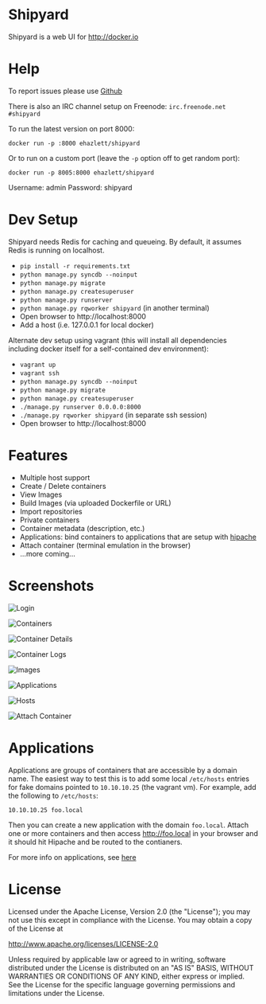# Shipyard
Shipyard is a web UI for http://docker.io

# Help
To report issues please use [Github](https://github.com/ehazlett/shipyard/issues)

There is also an IRC channel setup on Freenode:  `irc.freenode.net` `#shipyard`

To run the latest version on port 8000:

`docker run -p :8000 ehazlett/shipyard`

Or to run on a custom port (leave the `-p` option off to get random port):

`docker run -p 8005:8000 ehazlett/shipyard`

Username: admin
Password: shipyard

# Dev Setup
Shipyard needs Redis for caching and queueing.  By default, it assumes Redis
is running on localhost.

* `pip install -r requirements.txt`
* `python manage.py syncdb --noinput`
* `python manage.py migrate`
* `python manage.py createsuperuser`
* `python manage.py runserver`
* `python manage.py rqworker shipyard` (in another terminal)
* Open browser to http://localhost:8000
* Add a host (i.e. 127.0.0.1 for local docker)

Alternate dev setup using vagrant (this will install all dependencies including
docker itself for a self-contained dev environment):

* `vagrant up`
* `vagrant ssh`
* `python manage.py syncdb --noinput`
* `python manage.py migrate`
* `python manage.py createsuperuser`
* `./manage.py runserver 0.0.0.0:8000`
* `./manage.py rqworker shipyard` (in separate ssh session)
* Open browser to http://localhost:8000

# Features

* Multiple host support
* Create / Delete containers
* View Images
* Build Images (via uploaded Dockerfile or URL)
* Import repositories
* Private containers
* Container metadata (description, etc.)
* Applications: bind containers to applications that are setup with [hipache](https://github.com/dotcloud/hipache)
* Attach container (terminal emulation in the browser)
* ...more coming...

# Screenshots

![Login](http://i.imgur.com/8WGsK2Gh.png)

![Containers](http://i.imgur.com/5DAMDw8h.png)

![Container Details](http://i.imgur.com/QFDtF7C.png)

![Container Logs](http://i.imgur.com/k2aZld8h.png)

![Images](http://i.imgur.com/fMXZ92lh.png)

![Applications](http://i.imgur.com/CgSwTRnh.png)

![Hosts](http://i.imgur.com/KC7D1s0h.png)

![Attach Container](http://i.imgur.com/YhiFq1gh.png)

# Applications
Applications are groups of containers that are accessible by a domain name.  The easiest
way to test this is to add some local `/etc/hosts` entries for fake domains pointed to `10.10.10.25` (the vagrant vm).  For example, add the following to `/etc/hosts`:

```
10.10.10.25 foo.local
```

Then you can create a new application with the domain `foo.local`.  Attach one or more containers and then access http://foo.local in your browser and it should hit Hipache and be routed to the contianers.

For more info on applications, see [here](https://github.com/ehazlett/shipyard/wiki/Applications)



# License

Licensed under the Apache License, Version 2.0 (the "License");
you may not use this except in compliance with the License.
You may obtain a copy of the License at

  http://www.apache.org/licenses/LICENSE-2.0

Unless required by applicable law or agreed to in writing, software
distributed under the License is distributed on an "AS IS" BASIS,
WITHOUT WARRANTIES OR CONDITIONS OF ANY KIND, either express or implied.
See the License for the specific language governing permissions and
limitations under the License.


